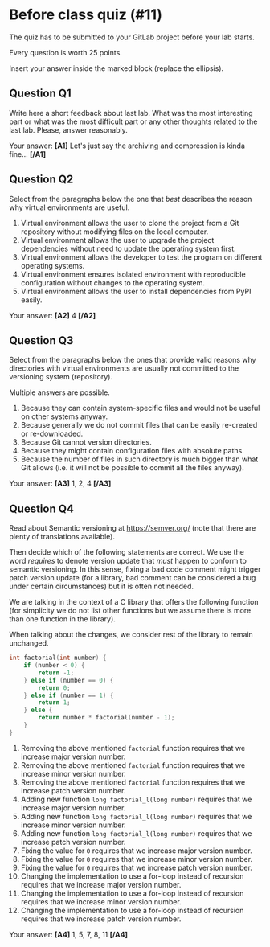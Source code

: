 # Before class quiz (#11)

The quiz has to be submitted to your GitLab project before your lab starts.

Every question is worth 25 points.

Insert your answer inside the marked block (replace the ellipsis).



## Question Q1

Write here a short feedback about last lab. What was the most
interesting part or what was the most difficult part or any other
thoughts related to the last lab. Please, answer reasonably.

Your answer: **[A1]** Let's just say the archiving and compression is kinda fine... **[/A1]**



## Question Q2

Select from the paragraphs below the one that _best_ describes
the reason why virtual environments are useful.

1. Virtual environment allows the user to clone the project from
   a Git repository without modifying files on the local computer.
2. Virtual environment allows the user to upgrade the project
   dependencies without need to update the operating system first.
3. Virtual environment allows the developer to test the program
   on different operating systems.
4. Virtual environment ensures isolated environment with reproducible
   configuration without changes to the operating system.
5. Virtual environment allows the user to install dependencies
   from PyPI easily.

Your answer: **[A2]** 4 **[/A2]**



## Question Q3

Select from the paragraphs below the ones that provide valid reasons
why directories with virtual environments are usually not committed
to the versioning system (repository).

Multiple answers are possible.

1. Because they can contain system-specific files and would not be
   useful on other systems anyway.
2. Because generally we do not commit files that can be easily
   re-created or re-downloaded.
3. Because Git cannot version directories.
4. Because they might contain configuration files with absolute paths.
5. Because the number of files in such directory is much bigger than
   what Git allows (i.e. it will not be possible to commit all the files
   anyway).

Your answer: **[A3]** 1, 2, 4 **[/A3]**



## Question Q4

Read about Semantic versioning at https://semver.org/ (note that there
are plenty of translations available).

Then decide which of the following statements are correct. We use the
word _requires_ to denote version update that _must_ happen to conform
to semantic versioning. In this sense, fixing a bad code comment might
trigger patch version update (for a library, bad comment can be
considered a bug under certain circumstances) but it is often not
needed.

We are talking in the context of a C library that offers the following
function (for simplicity we do not list other functions but we assume
there is more than one function in the library).

When talking about the changes, we consider rest of the library to
remain unchanged.

```c
int factorial(int number) {
    if (number < 0) {
        return -1;
    } else if (number == 0) {
        return 0;
    } else if (number == 1) {
        return 1;
    } else {
        return number * factorial(number - 1);
    }
}
```

1. Removing the above mentioned `factorial` function requires that we
   increase major version number.
2. Removing the above mentioned `factorial` function requires that we
   increase minor version number.
3. Removing the above mentioned `factorial` function requires that we
   increase patch version number.
4. Adding new function `long factorial_l(long number)` requires that
   we increase major version number.
5. Adding new function `long factorial_l(long number)` requires that
   we increase minor version number.
6. Adding new function `long factorial_l(long number)` requires that
   we increase patch version number.
7. Fixing the value for `0` requires that we increase major version
   number.
8. Fixing the value for `0` requires that we increase minor version
   number.
9. Fixing the value for `0` requires that we increase patch version
   number.
10. Changing the implementation to use a for-loop instead of recursion
    requires that we increase major version number.
11. Changing the implementation to use a for-loop instead of recursion
    requires that we increase minor version number.
12. Changing the implementation to use a for-loop instead of recursion
    requires that we increase patch version number.

Your answer: **[A4]** 1, 5, 7, 8, 11 **[/A4]**



